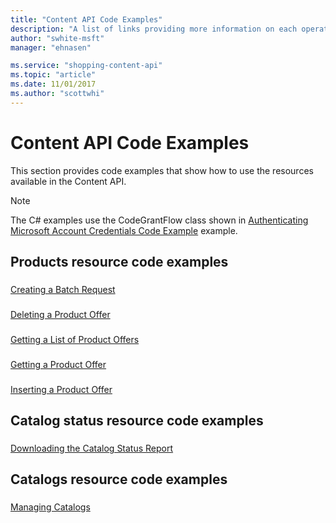 ```yaml
---
title: "Content API Code Examples"
description: "A list of links providing more information on each operation available in the Content API."
author: "swhite-msft"
manager: "ehnasen"

ms.service: "shopping-content-api"
ms.topic: "article"
ms.date: 11/01/2017
ms.author: "scottwhi"
---
```

# Content API Code Examples
This section provides code examples that show how to use the resources available in the Content API.

> [!NOTE]
> The C# examples use the CodeGrantFlow class shown in [Authenticating Microsoft Account Credentials Code Example](../shopping-content/code-example-authentication-oauth.md) example.

## Products resource code examples

### <a name="batch"></a>
[Creating a Batch Request](../shopping-content/code-example-create-batch-request.md)  

### <a name="delete"></a>
[Deleting a Product Offer](../shopping-content/code-example-delete-product-offer.md)  

### <a name="list"></a>
[Getting a List of Product Offers](../shopping-content/code-example-get-list-product-offers.md)  

### <a name="get"></a>
[Getting a Product Offer](../shopping-content/code-example-get-product-offer.md)  

### <a name="insert"></a>
[Inserting a Product Offer](../shopping-content/code-example-insert-product-offer.md)  

## Catalog status resource code examples

### <a name="status"></a>
[Downloading the Catalog Status Report](../shopping-content/code-example-download-catalog-status-report.md)   

## Catalogs resource code examples

### <a name="catalog"></a>
[Managing Catalogs](../shopping-content/code-example-manage-catalogs.md)  
